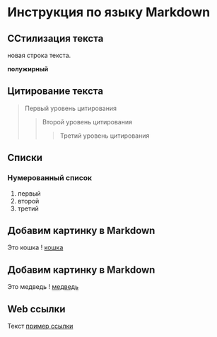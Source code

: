 # Инструкция по языку Markdown

## CСтилизация текста

новая строка текста.

**полужирный**

## Цитирование текста
> Первый уровень цитирования
>> Второй уровень цитирования
>>> Третий уровень цитирования

## Списки
### Нумерованный список
1. первый
2. второй
3. третий

## Добавим картинку в Markdown
Это кошка
! [кошка](cat.jpg)

## Добавим картинку в Markdown
Это медведь
! [медведь](bear.jpg)

## Web ссылки
Текст [пример ссылки](http://example.com "Всплывающая подсказка")

